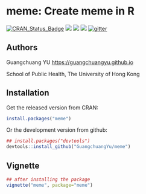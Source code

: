 # meme: Create meme in R


[![CRAN_Status_Badge](http://www.r-pkg.org/badges/version/meme?color=green)](https://cran.r-project.org/package=meme)
![](http://cranlogs.r-pkg.org/badges/grand-total/meme?color=green)
![](http://cranlogs.r-pkg.org/badges/meme?color=green)
![](http://cranlogs.r-pkg.org/badges/last-week/meme?color=green)
[![gitter](https://img.shields.io/badge/GITTER-join%20chat-green.svg)](https://gitter.im/GuangchuangYu/Bioinformatics)


## Authors

Guangchuang YU <https://guangchuangyu.github.io>

School of Public Health, The University of Hong Kong

## Installation

Get the released version from CRAN:

```r
install.packages("meme")
```

Or the development version from github:

```r
## install.packages("devtools")
devtools::install_github("GuangchuangYu/meme")
```


## Vignette

```r
## after installing the package
vignette("meme", package="meme")
```
